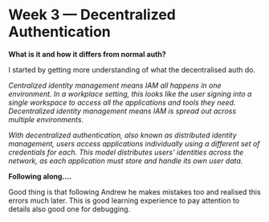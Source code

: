 # Week 3 — Decentralized Authentication

**What is it and how it differs from normal auth?**

I started by getting more understanding of what the decentralised auth do.

*Centralized identity management means IAM all happens in one environment. In a workplace setting, this looks like the user signing into a single workspace to access all the applications and tools they need. Decentralized identity management means IAM is spread out across multiple environments.*

*With decentralized authentication, also known as distributed identity management, users
access applications individually using a different set of credentials for each. This model
distributes users&#39; identities across the network, as each application must store and handle
its own user data.*

**Following along....**

Good thing is that following Andrew he makes mistakes too and realised this errors much later. This is good learning experience to pay attention to details also good one for debugging. 


